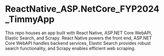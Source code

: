 # ReactNative_ASP.NetCore_FYP2024_TimmyApp
This repo houses an app built with React Native, ASP.NET Core WebAPI, Elastic Search, and Scrapy. React Native powers the front end, ASP.NET Core WebAPI handles backend services, Elastic Search provides robust search functionality, and Scrapy enables efficient web scraping.
